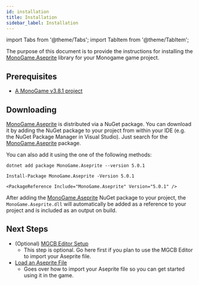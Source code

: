 ```yaml
---
id: installation
title: Installation
sidebar_label: Installation
---
```


import Tabs from '@theme/Tabs';
import TabItem from '@theme/TabItem';

The purpose of this document is to provide the instructions for installing the [MonoGame.Aseprite](../api/MonoGame.Aseprite/MonoGame.Aseprite.md) library for your Monogame game project.

## Prerequisites

- [A MonoGame v3.8.1 project](https://docs.monogame.net/articles/getting_started/0_getting_started.html)

## Downloading

[MonoGame.Aseprite](../api/MonoGame.Aseprite/MonoGame.Aseprite.md) is distributed via a NuGet package. You can download it by adding the NuGet package to your project from within your IDE (e.g. the NuGet Package Manager in Visual Studio). Just search for the [MonoGame.Aseprite](../api/MonoGame.Aseprite/MonoGame.Aseprite.md) package.

You can also add it using the one of the following methods:

<Tabs>
 <TabItem value="net-cli" label="NET CLI">

```
dotnet add package MonoGame.Aseprite --version 5.0.1
```

</TabItem>
<TabItem value="package-manager" label="Package Manger">

```
Install-Package MonoGame.Aseprite -Version 5.0.1
```

</TabItem>

<TabItem value="package-reference" label="Package Reference">

```
<PackageReference Include="MonoGame.Aseprite" Version="5.0.1" />
```

</TabItem>
</Tabs>

After adding the [MonoGame.Aseprite](../api/MonoGame.Aseprite/MonoGame.Aseprite.md) NuGet package to your project, the `MonoGame.Aseprite.dll` will automatically be added as a reference to your project and is included as an output on build.

## Next Steps

- (Optional) [MGCB Editor Setup](./setup-mgcb-editor)
  - This step is optional. Go here first if you plan to use the MGCB Editor to import your Aseprite file.
- [Load an Aseprite File](./load-aseprite-file)
  - Goes over how to import your Aseprite file so you can get started using it in the game.

